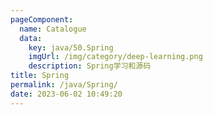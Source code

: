 ```yaml
---
pageComponent: 
  name: Catalogue
  data: 
    key: java/50.Spring
    imgUrl: /img/category/deep-learning.png
    description: Spring学习和源码
title: Spring
permalink: /java/Spring/
date: 2023-06-02 10:49:20
---
```

